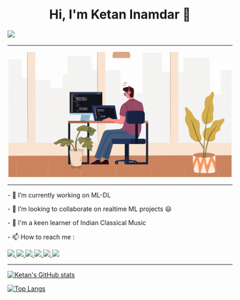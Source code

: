 <div align="center">
  <h1>Hi, I'm Ketan Inamdar 👋</h1>
</div>

![](https://komarev.com/ghpvc/?username=inamdarketan&color=green)

<hr>
<div></div>
<div id="header" align="center">
  <img src="https://github.com/inamdarketan/inamdarketan/blob/main/Untitled%20design%20(2).gif" width="500"/>
</div>
<hr>



<!--
**inamdarketan/inamdarketan** is a ✨ _special_ ✨ repository because its `README.md` (this file) appears on your GitHub profile.

Here are some ideas to get you started:
-->

<div>
  <p>- 🔭 I’m currently working on ML-DL</p>
  <p>- 👯 I’m looking to collaborate on realtime ML projects 😃</p>
  <p>- 🎵 I'm a keen learner of Indian Classical Music</p>
  <p>- 📫 How to reach me :</p>
<a href="https://www.linkedin.com/in/ketan-inamdar-1b15241ab/"><img src="https://img.shields.io/badge/LinkedIn-0077B5?style=for-the-badge&logo=linkedin&logoColor=white" />
<a href="https://www.instagram.com/ketan_inamdar_/"><img src="https://img.shields.io/badge/Instagram-E4405F?style=for-the-badge&logo=instagram&logoColor=white" />
<a href="https://www.facebook.com/ketan.inamdar.33/"><img src="https://img.shields.io/badge/Facebook-1877F2?style=for-the-badge&logo=facebook&logoColor=white" />
<a href="https://www.hackerrank.com/inamdarketan_7"><img src="https://img.shields.io/badge/-Hackerrank-2EC866?style=for-the-badge&logo=HackerRank&logoColor=white" />
<a href="https://www.codechef.com/users/ketan_321"><img src="https://img.shields.io/badge/Codechef-%23B92B27.svg?&style=for-the-badge&logo=Codechef&logoColor=white" />
<a href="https://www.kaggle.com/tea61ketaninamdar"><img src="https://img.shields.io/badge/Kaggle-20BEFF?style=for-the-badge&logo=Kaggle&logoColor=white" />
</div>
  
<hr>

<!-- ![](https://leetcard.jacoblin.cool/jacoblincool?border=0&radius=20)  -->

 ![Ketan's GitHub stats](https://github-readme-stats.vercel.app/api?username=inamdarketan&show_icons=true&theme=radical)

 [![Top Langs](https://github-readme-stats.vercel.app/api/top-langs/?username=inamdarketan&langs_count=10&theme=radical)](https://github.com/inamdarketan/github-readme-stats)



